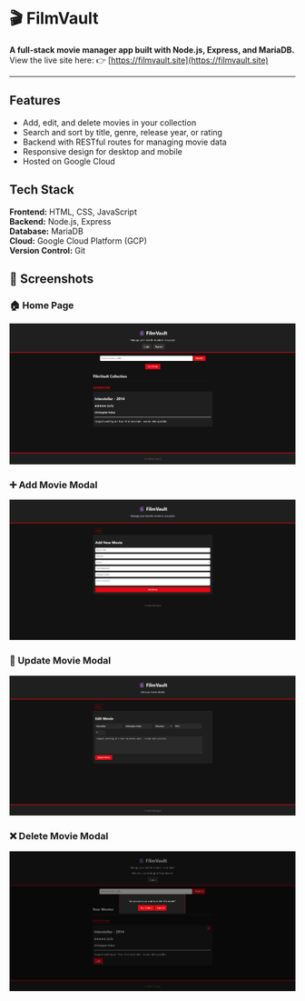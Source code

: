 # 🎬 FilmVault

**A full-stack movie manager app built with Node.js, Express, and MariaDB.**  
View the live site here: 👉 [https://filmvault.site](https://filmvault.site)

---

## Features
- Add, edit, and delete movies in your collection  
- Search and sort by title, genre, release year, or rating  
- Backend with RESTful routes for managing movie data  
- Responsive design for desktop and mobile  
- Hosted on Google Cloud

## Tech Stack
**Frontend:** HTML, CSS, JavaScript  
**Backend:** Node.js, Express  
**Database:** MariaDB  
**Cloud:** Google Cloud Platform (GCP)  
**Version Control:** Git

## 📸 Screenshots

### 🏠 Home Page
![Home Page](./assets/screenshots/homePage.png)

### ➕ Add Movie Modal
![Add Movie](./assets/screenshots/addMovie.png)

### 🔄 Update Movie Modal
![Update Existing Movie](./assets/screenshots/updateExisting.png)

### ❌ Delete Movie Modal
![Delete Movie](./assets/screenshots/deleteMovie.png)



